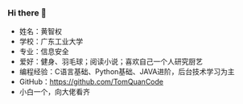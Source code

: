 ### Hi there 👋
- 姓名：黄智权
- 学校：广东工业大学
- 专业：信息安全
- 爱好：健身、羽毛球；阅读小说；喜欢自己一个人研究厨艺
- 编程经验：C语言基础、Python基础、JAVA进阶，后台技术学习为主
- GitHub：https://github.com/TomQuanCode
- 小白一个，向大佬看齐
<!--
**TomQuanCode/TomQuanCode** is a ✨ _special_ ✨ repository because its `README.md` (this file) appears on your GitHub profile.
-->
